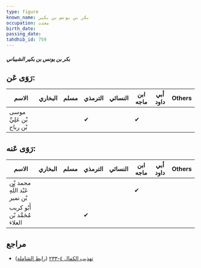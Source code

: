 ```yaml
---
type: figure
known_name: بكر بن يونس بن بكير
occupation: محدث
birth_date:
passing_date:
tahdhib_id: 759
---
```

##### بكر بن يونس بن بكير الشيباني

## رَوَى عَن:
| الاسم                     | البخاري | مسلم | الترمذي | النسائي | ابن ماجه | أبي داود | Others |
| ------------------------- | ------- | ---- | ------- | ------- | -------- | -------- | ------ |
| موسى بْن عَلِيِّ بْن رباح |         |      | ✔       |         | ✔        |          |        |
## رَوَى عَنه:
| الاسم                           | البخاري | مسلم | الترمذي | النسائي | ابن ماجه | أبي داود | Others |
| ------------------------------- | ------- | ---- | ------- | ------- | -------- | -------- | ------ |
| محمد بْن عَبْد اللَّهِ بْن نمير |         |      |         |         | ✔        |          |        |
| أَبُو كريب مُحَمَّد بْن العلاء  |         |      | ✔       |         |          |          |        |
## مراجع
- [تهذيب الكمال ٤-٢٣٣](obsidian://open?vault=Tahdhib-al-Kamal&file=Figures/٧٥٩-بكر%20بن%20يونس%20بن%20بكير%20الشيباني) ([رابط الشاملة](https://shamela.ws/book/3722/1747))
